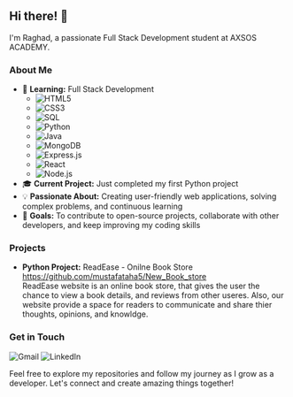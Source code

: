 

## Hi there! 👋

I'm Raghad, a passionate Full Stack Development student at AXSOS ACADEMY. 

### About Me

- 🌱 **Learning:** Full Stack Development
  - ![HTML5](https://img.shields.io/badge/-HTML5-E34F26?style=flat&logo=html5&logoColor=white) 
  - ![CSS3](https://img.shields.io/badge/-CSS3-1572B6?style=flat&logo=css3&logoColor=white) 
  - ![SQL](https://img.shields.io/badge/-SQL-4479A1?style=flat&logo=sql&logoColor=white) 
  - ![Python](https://img.shields.io/badge/-Python-3776AB?style=flat&logo=python&logoColor=white) 
  - ![Java](https://img.shields.io/badge/-Java-007396?style=flat&logo=java&logoColor=white) 
  - ![MongoDB](https://img.shields.io/badge/-MongoDB-47A248?style=flat&logo=mongodb&logoColor=white) 
  - ![Express.js](https://img.shields.io/badge/-Express.js-000000?style=flat&logo=express&logoColor=white) 
  - ![React](https://img.shields.io/badge/-React-61DAFB?style=flat&logo=react&logoColor=white) 
  - ![Node.js](https://img.shields.io/badge/-Node.js-339933?style=flat&logo=node.js&logoColor=white) 
- 🎓 **Current Project:** Just completed my first Python project
- 💡 **Passionate About:** Creating user-friendly web applications, solving complex problems, and continuous learning
- 🌟 **Goals:** To contribute to open-source projects, collaborate with other developers, and keep improving my coding skills

### Projects

- **Python Project:** ReadEase - Onilne Book Store https://github.com/mustafataha5/New_Book_store <br>
ReadEase website is an online book store, that gives the user the chance to view a book details, and reviews from other useres. Also, our website provide a space for readers to communicate and share thier thoughts, opinions, and knowldge.
### Get in Touch

![Gmail](https://img.shields.io/badge/Gmail-D14836?style=for-the-badge&logo=gmail&logoColor=white)
![LinkedIn](https://img.shields.io/badge/LinkedIn-0077B5?style=for-the-badge&logo=linkedin&logoColor=white)


Feel free to explore my repositories and follow my journey as I grow as a developer. Let's connect and create amazing things together!








<!---
RaghadAbuRahma/RaghadAbuRahma is a ✨ special ✨ repository because its `README.md` (this file) appears on your GitHub profile.
You can click the Preview link to take a look at your changes.
--->
